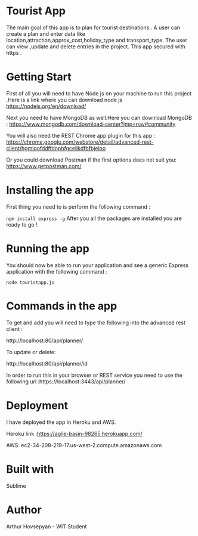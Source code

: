 # Tourist App
The main goal of this app is to plan for tourist destinations . A user can create a plan and enter data like location,attraction,approx_cost,holiday_type and transport_type.
The user can view ,update and delete entries in the project.
This app secured with https .

# Getting Start
First of all you will need to have Node js on your machine to run this project .Here is a link where you can download node js https://nodejs.org/en/download/

Next you need to have MongoDB as well.Here you can download MongoDB :
https://www.mongodb.com/download-center?jmp=nav#community

You will also need the REST Chrome app plugin for this app :
https://chrome.google.com/webstore/detail/advanced-rest-client/hgmloofddffdnphfgcellkdfbfbjeloo

Or you could download Postman if the first options does not suit you:
https://www.getpostman.com/

# Installing the app 
First thing you need to is perform the following command :

```npm install express -g```
 After you all the packages are installed you are ready to go !
 
# Running the app

You should now be able to run your application and see a generic Express application with the following command :

```node touristapp.js```

# Commands in the app 
To get and add you will need to type the following into the advanced rest client :

http://localhost:80/api/planner/

To update or delete: 

http://localhost:80/api/planner/id

In order to run this in your browser or REST service you need to use the following url :https://localhost:3443/api/planner/

# Deployment 
I have deployed the app in Heroku and AWS.

Heroku link :https://agile-basin-98265.herokuapp.com/

AWS: ec2-34-208-219-17.us-west-2.compute.amazonaws.com

# Built with
Sublime

# Author
Arthur Hovsepyan - WIT Student

